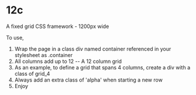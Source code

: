 # 12c
A fixed grid CSS framework - 1200px wide

To use, 
1. Wrap the page in a class div named container referenced in your stylesheet as .container
2. All columns add up to 12 -- A 12 column grid 
3. As an example, to define a grid that spans 4 columns, create a div with a class of grid_4
4. Always add an extra class of 'alpha' when starting a new row 
5. Enjoy


